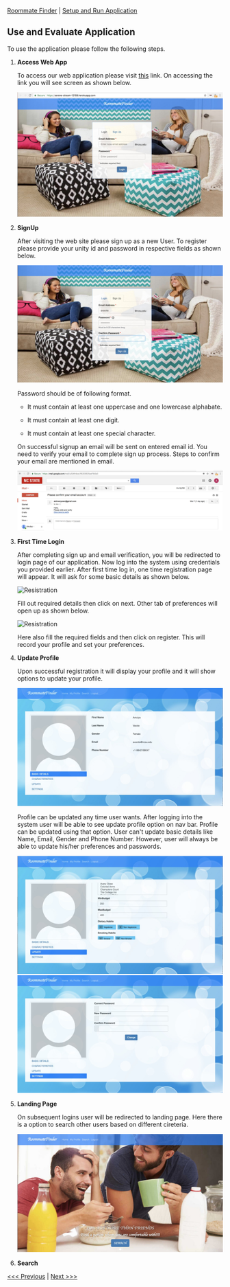 [Roommate Finder](../README.md) | [Setup and Run Application](/docs/Setup.md)

Use and Evaluate Application
----------------------------------

To use the application please follow the following steps.

1. **Access Web App**

    To access our web application please visit [this](https://serene-stream-12159.herokuapp.com/) link. On accessing the link you will see screen as shown below.
    
    ![Home Page](/docs/screenshots/home.jpeg?raw=true "Home Page")

2. **SignUp**

    After visiting the web site please sign up as a new User. To register please provide your unity id and password in respective fields as shown below.

    ![Sign Up](/docs/screenshots/signup.jpeg?raw=true "Sign Up")

    Password should be of following format.
    
    - It must contain at least one uppercase and one lowercase alphabate.
    
    - It must contain at least one digit.
    
    - It must contain at least one special character.

    On successful signup an email will be sent on entered email id. You need to verify your email to complete sign up process. Steps to confirm your email are mentioned in email.

    ![Confirm Email](/docs/screenshots/confirm_email.jpeg?raw=true "Confirm Email")

3. **First Time Login**

    After completing sign up and email verification, you will be redirected to login page of our application. Now log into the system using credentials you provided earlier. After first time log in, one time registration page will appear. It will ask for some basic details as shown below.

    ![Resistration](/docs/screenshots/resister_one.jpeg?raw=true "Resistration")

    Fill out required details then click on next. Other tab of preferences will open up as shown below.

    ![Resistration](/docs/screenshots/resister_two.jpeg?raw=true "Resistration")

    Here also fill the required fields and then click on register. This will record your profile and set your preferences.

4. **Update Profile**

    Upon successful registration it will display your profile and it will show options to update your profile.
    
    ![Profile](/docs/screenshots/profile.jpeg?raw=true "Profile")
    
    Profile can be updated any time user wants. After logging into the system user will be able to see update profile option on nav bar. Profile can be updated using that option. User can't update basic details like Name, Email, Gender and Phone Number. However, user will always be able to update his/her preferences and passwords.

    ![Update](/docs/screenshots/update.jpeg?raw=true "Update")
    ![Reset Pwd](/docs/screenshots/resetpwd.jpeg?raw=true "Reset Pwd")  

4. **Landing Page**

    On subsequent logins user will be redirected to landing page. Here there is a option to search other users based on different cireteria.

    ![Landing](/docs/screenshots/landing.jpeg?raw=true "Landing") 

5. **Search**

[<<< Previous](../README.md) | [Next >>>](/docs/Setup.md)